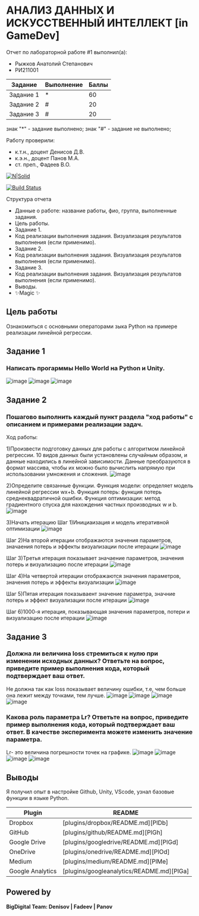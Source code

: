 # АНАЛИЗ ДАННЫХ И ИСКУССТВЕННЫЙ ИНТЕЛЛЕКТ [in GameDev]
Отчет по лабораторной работе #1 выполнил(а):
- Рыжков Анатолий Степанович
- РИ211001

| Задание | Выполнение | Баллы |
| ------ | ------ | ------ |
| Задание 1 | * | 60 |
| Задание 2 | # | 20 |
| Задание 3 | # | 20 |

знак "*" - задание выполнено; знак "#" - задание не выполнено;

Работу проверили:
- к.т.н., доцент Денисов Д.В.
- к.э.н., доцент Панов М.А.
- ст. преп., Фадеев В.О.

[![N|Solid](https://cldup.com/dTxpPi9lDf.thumb.png)](https://nodesource.com/products/nsolid)

[![Build Status](https://travis-ci.org/joemccann/dillinger.svg?branch=master)](https://travis-ci.org/joemccann/dillinger)

Структура отчета

- Данные о работе: название работы, фио, группа, выполненные задания.
- Цель работы.
- Задание 1.
- Код реализации выполнения задания. Визуализация результатов выполнения (если применимо).
- Задание 2.
- Код реализации выполнения задания. Визуализация результатов выполнения (если применимо).
- Задание 3.
- Код реализации выполнения задания. Визуализация результатов выполнения (если применимо).
- Выводы.
- ✨Magic ✨

## Цель работы
Ознакомиться с основными операторами зыка Python на примере реализации линейной регрессии.

## Задание 1
### Написать прогарммы Hello World на Python и Unity.


![image](https://user-images.githubusercontent.com/109138056/192851566-ecd4924b-e609-4bd1-8d4e-ef7aeb052613.png)
![image](https://user-images.githubusercontent.com/109138056/192852481-d7315809-c4cc-451d-9d20-3c009565de49.png)
![image](https://user-images.githubusercontent.com/109138056/192852609-349cbc14-58d7-4250-9a88-625a773cfc1d.png)


## Задание 2
### Пошагово выполнить каждый пункт раздела "ход работы" с описанием и примерами реализации задач.
Ход работы:

1)Произвести подготовку данных для работы с алгоритмом линейной регрессии. 10 видов данных были установлены случайным образом, и данные находились в линейной зависимости. Данные преобразуются в формат массива, чтобы их можно было вычислить напрямую при использовании умножения и сложения.
![image](https://user-images.githubusercontent.com/109138056/192859105-aba61d74-4461-4c8c-a4a7-87ddd7a30a24.png)

2)Определите связанные функции. Функция модели: определяет модель линейной регрессии wx+b. Функция потерь: функция потерь среднеквадратичной ошибки. Функция оптимизации: метод градиентного спуска для нахождения частных производных w и b.
![image](https://user-images.githubusercontent.com/109138056/192860381-fb4f7481-6298-4689-a2e5-c893ef9d0671.png)

3)Начать итерацию
Шаг 1)Инициаизация и модель итеративной оптимизации
![image](https://user-images.githubusercontent.com/109138056/192860482-e48cc8f2-db8f-43e7-a785-721ebbd586a1.png)

Шаг 2)На второй итерации отображаются значения параметров, значаения потерь и эффекты визуализации после итерации
![image](https://user-images.githubusercontent.com/109138056/192860677-2a4392eb-4739-4b8e-9a6b-abb0d50cd908.png)

Шаг 3)Третья итерация показывает значаение параметров, значения потерь и визуализацию после итерации 
![image](https://user-images.githubusercontent.com/109138056/192860948-689e7989-21d1-4592-8f6c-3a3786fa872d.png)

Шаг 4)На четвертой итерации отображаются значения параметров, значения потерь и эффекты визуализации
![image](https://user-images.githubusercontent.com/109138056/192861063-2c9be2ab-8777-498b-a4cd-d077bc788fe1.png)

Шаг 5)Пятая итерация показываент значение параметра, значние потерь и эффект визуализации после итерации
![image](https://user-images.githubusercontent.com/109138056/192861597-beae148e-ecd4-430f-9f14-48d7d0f51a4f.png)

Шаг 6)1000-я итерация, показывающая значения параметров, потери и визуализацию после итерации
![image](https://user-images.githubusercontent.com/109138056/192861671-051cb7f8-ccaa-4233-95eb-b7d2de379e8f.png)

## Задание 3
### Должна ли величина loss стремиться к нулю при изменении исходных данных? Ответьте на вопрос, приведите пример выполнения кода, который подтверждает ваш ответ.
Не должна так как loss показывает величину ошибки, т.е, чем больше она лежит между точками, тем лучше.
![image](https://user-images.githubusercontent.com/109138056/192862613-dd77f187-cef4-4031-bbb8-916fefae89f7.png)
![image](https://user-images.githubusercontent.com/109138056/192862699-dd79fe4e-f564-481e-94c8-f428dcb8d358.png)
![image](https://user-images.githubusercontent.com/109138056/192862804-07e6e034-e969-4824-a0a2-95025584375b.png)
![image](https://user-images.githubusercontent.com/109138056/192862881-2c4ae59a-3577-446d-a9e0-67ead28a043b.png)

### Какова роль параметра Lr? Ответьте на вопрос, приведите пример выполнения кода, который подтверждает ваш ответ. В качестве эксперимента можете изменить значение параметра.
Lr- это величина погрешности точек на графике. 
![image](https://user-images.githubusercontent.com/109138056/192863383-a24b8170-0317-4b99-91cd-2ad883bbe583.png)
![image](https://user-images.githubusercontent.com/109138056/192863244-276b1d72-ad00-427f-95fc-d313792e09d8.png)
![image](https://user-images.githubusercontent.com/109138056/192863439-b066050c-38c2-4599-9087-180ae86dcf74.png)
![image](https://user-images.githubusercontent.com/109138056/192863502-f520ce71-4c41-46fc-b244-b0ed6c2f32f2.png)


## Выводы

Я получил опыт в настройке Github, Unity, VScode, узнал базовые функции в языке Python.

| Plugin | README |
| ------ | ------ |
| Dropbox | [plugins/dropbox/README.md][PlDb] |
| GitHub | [plugins/github/README.md][PlGh] |
| Google Drive | [plugins/googledrive/README.md][PlGd] |
| OneDrive | [plugins/onedrive/README.md][PlOd] |
| Medium | [plugins/medium/README.md][PlMe] |
| Google Analytics | [plugins/googleanalytics/README.md][PlGa] |

## Powered by

**BigDigital Team: Denisov | Fadeev | Panov**
